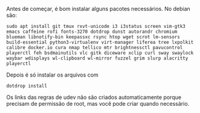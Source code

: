 Antes de começar, é bom instalar alguns pacotes necessários. No debian são:

```
sudo apt install git tmux rxvt-unicode i3 i3status screen vim-gtk3 emacs caffeine rofi fonts-3270 dotdrop dunst autorandr chromium blueman libnotify-bin keepassxc rsync htop wget scrot lm-sensors build-essential python3-virtualenv virt-manager liferea tree lxpolkit calibre docker.io cura nmap tellico mtr brightnessctl pavucontrol playerctl feh bsdmainutils vlc gitk diceware xclip curl sway swaylock waybar wdisplays wl-clipboard wl-mirror fuzzel grim slurp alacritty playerctl
```

Depois é só instalar os arquivos com

```
dotdrop install
```

Os links das regras de udev não são criados automaticamente porque precisam de
permissão de root, mas você pode criar quando necessário.
